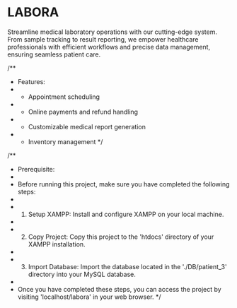 # LABORA
Streamline medical laboratory operations with our cutting-edge system. From sample tracking to result reporting, we empower healthcare professionals with efficient workflows and precise data management, ensuring seamless patient care.

/**
 * Features:
 * - Appointment scheduling
 * - Online payments and refund handling
 * - Customizable medical report generation
 * - Inventory management
 */



/**
* Prerequisite:
* 
* Before running this project, make sure you have completed the following steps:
* 
* 1. Setup XAMPP: Install and configure XAMPP on your local machine.
* 
* 2. Copy Project: Copy this project to the 'htdocs' directory of your XAMPP installation.
* 
* 3. Import Database: Import the database located in the './DB/patient_3' directory into your MySQL database.
* 
* Once you have completed these steps, you can access the project by visiting 'localhost/labora' in your web browser.
*/
